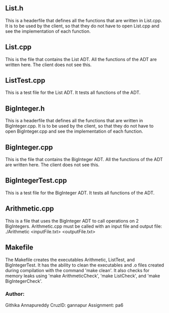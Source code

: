 ## List.h
This is a headerfile that defines all the functions that are written in List.cpp. It is to be used by the client, so that they do not have to open List.cpp and see the implementation of each function. 

## List.cpp
This is the file that contains the List ADT. All the functions of the ADT are written here. The client does not see this. 

## ListTest.cpp
This is a test file for the List ADT. It tests all functions of the ADT. 

## BigInteger.h
This is a headerfile that defines all the functions that are written in BigInteger.cpp. It is to be used by the client, so that they do not have to open BigInteger.cpp and see the implementation of each function. 

## BigInteger.cpp
This is the file that contains the BigInteger ADT. All the functions of the ADT are written here. The client does not see this. 

## BigIntegerTest.cpp
This is a test file for the BigInteger ADT. It tests all functions of the ADT. 

## Arithmetic.cpp
This is a file that uses the BigInteger ADT to call operations on 2 BigIntegers. Arithmetic.cpp must be called with an input file and output file: ./Arithmetic <inputFile.txt> <outputFile.txt>

## Makefile
The Makefile creates the executables Arithmetic, ListTest, and BigIntegerTest. It has the ability to clean the executables and .o files created during compilation with the command 'make clean'. It also checks for memory leaks using 'make ArithmeticCheck', 'make ListCheck', and 'make BigIntegerCheck'.

### Author: 
Githika Annapureddy
CruzID: gannapur
Assignment: pa6